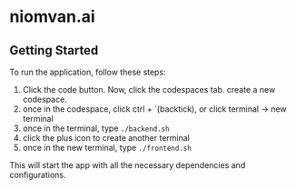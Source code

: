 # niomvan.ai

## Getting Started

To run the application, follow these steps:

1. Click the code button. Now, click the codespaces tab. create a new codespace. 
2. once in the codespace, click ctrl + `(backtick), or click terminal -> new terminal
3. once in the terminal, type `./backend.sh`
4. click the plus icon to create another terminal
5. once in the new terminal, type `./frontend.sh`

This will start the app with all the necessary dependencies and configurations.
